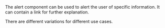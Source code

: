The alert component can be used to alert the user of specific information. It can contain a link for further explanation.

There are different variations for different use cases.
